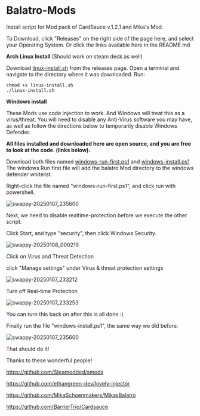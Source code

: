 # Balatro-Mods
Install script for Mod pack of CardSauce v.1.2.1 and Mika's Mod. 

To Download, click "Releases" on the right side of the page here, and select your Operating System.
Or click the links available here in the README.md

<b>Arch Linux Install</b> (Should work on steam deck as well)

Download [linux-install.sh](https://github.com/gutter-onion/Balatro-Mods/releases/download/mods/linux-install.sh) from the releases page. Open a terminal and navigate to
the directory where it was downloaded. 
Run:
```
chmod +x linux-install.sh
./linux-install.sh

```

<b>Windows install</b>

These Mods use code injection to work. And Windows will treat this as a virus/threat. You will need to disable any
Anti-Virus software you may have, as well as follow the directions below to temporarily disable Windows Defender.

<B>All files installed and downloaded here are open source, and you are free to
look at the code. (links below).</B>


Download both files named [windows-run-first.ps1](https://github.com/gutter-onion/Balatro-Mods/releases/download/mods/windows-run-first.ps1) and [windows-install.ps1](https://github.com/gutter-onion/Balatro-Mods/releases/download/mods/windows-install.ps1)
The windows Run first file will add the balatro Mod directory to the windows defender whitelist.

Right-click the file named "windows-run-first.ps1", and click run with powershell.

![swappy-20250107_235600](https://github.com/user-attachments/assets/95aa4b78-d394-4365-8961-9b80e4dd13d0)

Next, we need to disable realtime-protection before we execute the other script.

Click Start, and type "security", then click Windows Security.

![swappy-20250108_000219](https://github.com/user-attachments/assets/b373f797-8f59-4433-9e06-0afc2ec123f4)

Click on Virus and Threat Detection

click "Manage settings" under Virus & threat protection settings

![swappy-20250107_233212](https://github.com/user-attachments/assets/c258cded-be78-4147-ad4a-99b7f62ca9a2)

Turn off Real-time Protection

![swappy-20250107_233253](https://github.com/user-attachments/assets/6781a1db-707c-4b26-9e13-4f1410378a03)

You can turn this back on after this is all done :) 

Finally run the file "windows-install.ps1", the same way we did before.

![swappy-20250107_235600](https://github.com/user-attachments/assets/1cce7d58-82de-486e-bdf6-c08fe9e4833e)

That should do it!

 
Thanks to these wonderful people!


https://github.com/Steamodded/smods

https://github.com/ethangreen-dev/lovely-injector

https://github.com/MikaSchoenmakers/MikasBalatro

https://github.com/BarrierTrio/Cardsauce




